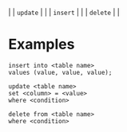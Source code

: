 |
| `update` | |
| `insert` | |
| `delete` | |

# Examples
```
insert into <table name>
values (value, value, value);
```
```
update <table name>
set <column> = <value>
where <condition>
```
```
delete from <table name>
where <condition>
```
